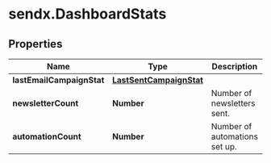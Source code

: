 # sendx.DashboardStats

## Properties

Name | Type | Description | Notes
------------ | ------------- | ------------- | -------------
**lastEmailCampaignStat** | [**LastSentCampaignStat**](LastSentCampaignStat.md) |  | [optional] 
**newsletterCount** | **Number** | Number of newsletters sent. | [optional] 
**automationCount** | **Number** | Number of automations set up. | [optional] 


